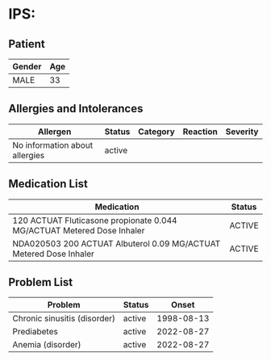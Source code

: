 # IPS:

## Patient

|Gender|Age|
|---|---|
|MALE|33|

## Allergies and Intolerances

|Allergen|Status|Category|Reaction|Severity|
|---|---|---|---|---|
|No information about allergies|active||||

## Medication List

|Medication|Status|
|---|---|
|120 ACTUAT Fluticasone propionate 0.044 MG/ACTUAT Metered Dose Inhaler|ACTIVE|
|NDA020503 200 ACTUAT Albuterol 0.09 MG/ACTUAT Metered Dose Inhaler|ACTIVE|

## Problem List

|Problem|Status|Onset|
|---|---|---|
|Chronic sinusitis (disorder)|active|1998-08-13|
|Prediabetes|active|2022-08-27|
|Anemia (disorder)|active|2022-08-27|
